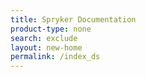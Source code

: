 ```yaml
---
title: Spryker Documentation
product-type: none
search: exclude
layout: new-home
permalink: /index_ds
---
```

